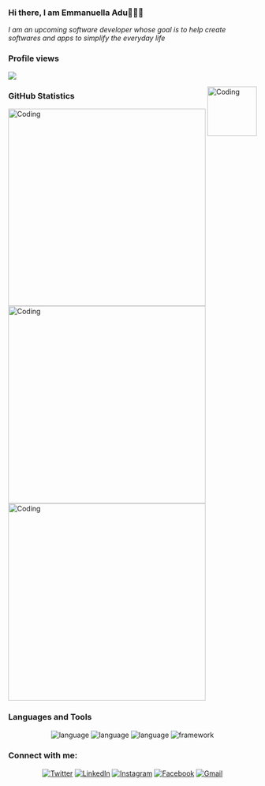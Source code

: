 

### Hi there, I am Emmanuella Adu👋👩‍💻
<em>I am an upcoming software developer whose goal is to help create softwares and apps to simplify the everyday life </em>

### Profile views
![](https://komarev.com/ghpvc/?username=elarhadu&style=flat-square)

 <img align="right" alt="Coding" width="100" src="https://user-images.githubusercontent.com/53329034/123502306-0fcdfc80-d669-11eb-87e4-d24cccfbbd00.gif">



### GitHub Statistics
<span>
<img alt="Coding" width="400" src="https://github-readme-stats.vercel.app/api?username=elarhadu&show_icons=true&theme=radical">
<img alt="Coding" width="400" src="http://github-readme-streak-stats.herokuapp.com?user=elarhadu&theme=highcontrast">
<img alt="Coding" width="400" src="https://github-readme-stats.vercel.app/api/top-langs/?username=anuraghazra&layout=compact&theme=highcontrast">
 </span>


### Languages and Tools
<span>
 <p align="center">
 <img alt="language" src= "https://img.shields.io/badge/html5-%23E34F26.svg?style=for-the-badge&logo=html5&logoColor=white" align="center">
 <img alt="language" src= "https://img.shields.io/badge/css3-%231572B6.svg?style=for-the-badge&logo=css3&logoColor=white" align="center">
 <img alt="language" src= "https://img.shields.io/badge/javascript-%23323330.svg?style=for-the-badge&logo=javascript&logoColor=%23F7DF1E" align="center">
 <img alt="framework" src= "https://img.shields.io/badge/bootstrap-%23563D7C.svg?style=for-the-badge&logo=bootstrap&logoColor=white" align="center">
  </p>
</span>
  
<h3 align="left">Connect with me:</h3>
<p align="center">
<a href="https://twitter.com/elarh_" target="blank" ><img align="center" src="https://img.shields.io/badge/Twitter-%231DA1F2.svg?style=for-the-badge&logo=Twitter&logoColor=white" alt="Twitter" /></a>
<a href="https://www.linkedin.com/in/emmanuella-adu" target="blank"><img align="center" src="https://img.shields.io/badge/linkedin-%230077B5.svg?style=for-the-badge&logo=linkedin&logoColor=white" alt="LinkedIn" /></a>
<a href="https://www.instagram.com/__emma.nu.ella__/" target="blank"><img align="center" src="https://img.shields.io/badge/Instagram-%23E4405F.svg?style=for-the-badge&logo=Instagram&logoColor=white" alt="Instagram" /></a>
<a href="https://web.facebook.com/elarh.adu" target="blank"><img align="center" src="https://img.shields.io/badge/Facebook-%231877F2.svg?style=for-the-badge&logo=Facebook&logoColor=white" alt="Facebook" /></a>
<a href="mailto:elarhadu@gmail.com" target="blank"><img align="center" src="https://img.shields.io/badge/Gmail-D14836?style=for-the-badge&logo=gmail&logoColor=white" alt="Gmail" /></a>
 
</p>

